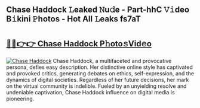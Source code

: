 ## Chase Haddock 𝙻eaked 𝙽u𝚍e - Part-hhC 𝚅𝚒deo B𝚒kini 𝙿hotos - Hot All 𝙻eaks fs7aT

# <h2><a href="http://ld5tw0.urlbe.top/?page=Chase+Haddock">🔗🔗👉👉 Chase Haddock P𝚑oto𝚜Vid𝚎o</a></h2>

[![Chase Haddock](https://i.imgur.com/eBuTRDB.gif)](http://ld5tw0.urlbe.top/?page=Chase+Haddock)
Chase Haddock, a multifaceted and provocative persona, defies easy description. Her distinctive online style has captivated and provoked critics, generating debates on ethics, self-expression, and the dynamics of digital societies. Regardless of her future decisions, her mark on the virtual community is indelible. Fueled by an unyielding resolve and undeniable captivation, Chase Haddock influence on digital media is pioneering.
